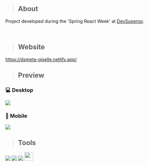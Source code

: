>## About
Project developed during the 'Spring React Week' at [DevSuperior](https://github.com/devsuperior). 

<br/>

>## Website

https://dsmeta-giselle.netlify.app/

>## Preview

### 💻 Desktop
<img src="https://i.postimg.cc/dQbKmSdN/dsmeta-desktop.gif" />

### 📱 Mobile
<img src="https://i.postimg.cc/Ls8d8dK5/dsmeta-mobile.gif" />

<br/>

>## Tools

<p align="left">
<img src="https://img.shields.io/badge/react-%2320232a.svg?style=for-the-badge&logo=react&logoColor=%2361DAFB" />
<img src="https://img.shields.io/badge/spring-%236DB33F.svg?style=for-the-badge&logo=spring&logoColor=white" />
<img src="https://img.shields.io/badge/java-%23ED8B00.svg?style=for-the-badge&logo=java&logoColor=white" />
<img src="https://img.shields.io/badge/-H2%20DATABASE-blue" height="27"/>
  
</p>

<br/>
